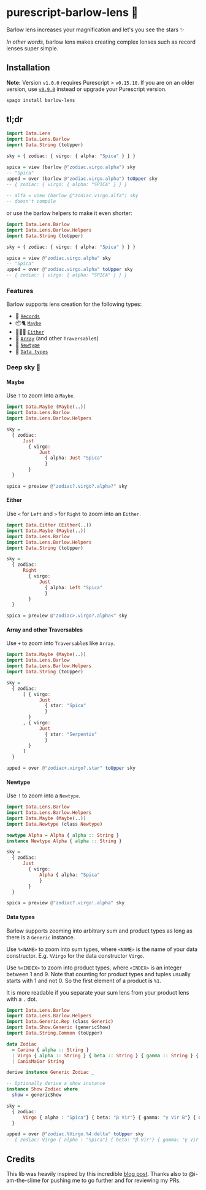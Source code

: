 # purescript-barlow-lens 🔭

Barlow lens increases your magnification and let's you see the stars ✨

*In other words,* barlow lens makes creating complex lenses such as record lenses super simple.

## Installation

**Note:** Version `v1.0.0` requires Purescript > `v0.15.10`. If you are on an older version, use [`v0.9.0`](https://github.com/sigma-andex/purescript-barlow-lens/tree/v0.9.0) instead or upgrade your Purescript version.

```bash
spago install barlow-lens
```

## tl;dr 

```purescript
import Data.Lens 
import Data.Lens.Barlow
import Data.String (toUpper)

sky = { zodiac: { virgo: { alpha: "Spica" } } }

spica = view (barlow @"zodiac.virgo.alpha") sky
-- "Spica"
upped = over (barlow @"zodiac.virgo.alpha") toUpper sky
-- { zodiac: { virgo: { alpha: "SPICA" } } }
    
-- alfa = view (barlow @"zodiac.virgo.alfa") sky 
-- doesn't compile
```

or use the barlow helpers to make it even shorter:

```purescript
import Data.Lens.Barlow
import Data.Lens.Barlow.Helpers
import Data.String (toUpper)

sky = { zodiac: { virgo: { alpha: "Spica" } } }

spica = view @"zodiac.virgo.alpha" sky
-- "Spica"
upped = over @"zodiac.virgo.alpha" toUpper sky
-- { zodiac: { virgo: { alpha: "SPICA" } } }
```

### Features 
Barlow supports lens creation for the following types:
- 🥇 [`Records`](#tldr)
- 📦🐈 [`Maybe`](#Maybe)
- 🤷🏽‍♀️ [`Either`](#Either)
- 📜 [`Array`](#Array-and-other-Traversables) (and other `Traversable`s)
- 🎁 [`Newtype`](#Newtype)
- 🤖 [`Data types`](#Data-types)

### Deep sky 🌌

#### Maybe 
Use `?` to zoom into a `Maybe`.

```purescript 
import Data.Maybe (Maybe(..))
import Data.Lens.Barlow
import Data.Lens.Barlow.Helpers

sky =
  { zodiac:
      Just
        { virgo:
            Just
              { alpha: Just "Spica"
              }
        }
  }

spica = preview @"zodiac?.virgo?.alpha?" sky
```

#### Either
Use `<` for `Left` and `>` for `Right` to zoom into an `Either`.

```purescript 
import Data.Either (Either(..))
import Data.Maybe (Maybe(..))
import Data.Lens.Barlow
import Data.Lens.Barlow.Helpers
import Data.String (toUpper)

sky =
  { zodiac:
      Right
        { virgo:
            Just
              { alpha: Left "Spica"
              }
        }
  }

spica = preview @"zodiac>.virgo?.alpha<" sky
```


#### Array and other Traversables
Use `+` to zoom into `Traversable`s like `Array`.

```purescript 
import Data.Maybe (Maybe(..))
import Data.Lens.Barlow
import Data.Lens.Barlow.Helpers
import Data.String (toUpper)

sky =
  { zodiac:
      [ { virgo:
            Just
              { star: "Spica"
              }
        }
      , { virgo:
            Just
              { star: "Serpentis"
              }
        }
      ]
  }

upped = over @"zodiac+.virgo?.star" toUpper sky
```

#### Newtype
Use `!` to zoom into a `Newtype`.

```purescript
import Data.Lens.Barlow
import Data.Lens.Barlow.Helpers
import Data.Maybe (Maybe(..))
import Data.Newtype (class Newtype)

newtype Alpha = Alpha { alpha :: String }
instance Newtype Alpha { alpha :: String }

sky =
  { zodiac:
      Just
        { virgo:
            Alpha { alpha: "Spica"
            }
        }
  }

spica = preview @"zodiac?.virgo!.alpha" sky
```

#### Data types

Barlow supports zooming into arbitrary sum and product types as long as there is a `Generic` instance. 

Use `%<NAME>` to zoom into sum types, where `<NAME>` is the name of your data constructor. E.g. `%Virgo` for the data constructor `Virgo`. 

Use `%<INDEX>` to zoom into product types, where `<INDEX>` is an integer between 1 and 9. Note that counting for product types and tuples usually starts with 1 and not 0. So the first element of a product is `%1`.

It is more readable if you separate your sum lens from your product lens with a `.` dot. 

```purescript 
import Data.Lens.Barlow
import Data.Lens.Barlow.Helpers
import Data.Generic.Rep (class Generic)
import Data.Show.Generic (genericShow)
import Data.String.Common (toUpper)

data Zodiac
  = Carina { alpha :: String } 
  | Virgo { alpha :: String } { beta :: String } { gamma :: String } { delta :: String } 
  | CanisMaior String 

derive instance Generic Zodiac _

-- Optionally derive a show instance
instance Show Zodiac where
  show = genericShow

sky =
  { zodiac:
      Virgo { alpha : "Spica"} { beta: "β Vir"} { gamma: "γ Vir B"} { delta: "δ Vir"}
  }

upped = over @"zodiac.%Virgo.%4.delta" toUpper sky
-- { zodiac: Virgo { alpha : "Spica"} { beta: "β Vir"} { gamma: "γ Vir B"} { delta: "Δ VIR"} }
```

## Credits

This lib was heavily inspired by this incredible [blog post](https://blog.csongor.co.uk/purescript-safe-printf/#The%20problem). Thanks also to @i-am-the-slime for pushing me to go further and for reviewing my PRs. 
